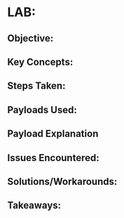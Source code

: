 # LAB:

## Objective:

## Key Concepts:

## Steps Taken:

## Payloads Used:

## Payload Explanation

## Issues Encountered:

## Solutions/Workarounds:

## Takeaways:
